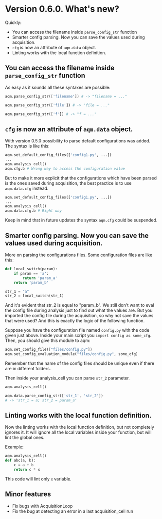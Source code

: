 # Version 0.6.0. What's new?

Quickly:

- You can access the filename inside `parse_config_str` function
- Smarter config parsing. Now you can save the values used during acquisition.
- `cfg` is now an attribute of `aqm.data` object.
- Linting works with the local function definition.

## You can access the filename inside `parse_config_str` function

As easy as it sounds all these syntaxes are possible:

```python
aqm.parse_config_str(['filename']) # -> "filename = ..."

aqm.parse_config_str(['file']) # -> "file = ..."

aqm.parse_config_str(['f']) # -> "f = ..."
```

## `cfg` is now an attribute of `aqm.data` object.

With version 0.5.0 possibility to parse default configurations was added.
The syntax is like this:

```python
aqm.set_default_config_files(['config1.py', ...])
...
aqm.analysis_cell()
aqm.cfg.b # Wrong way to access the configuration value
```

But to make it more explicit that the configurations which have been parsed is the ones saved during acquisition, the best practice is to use `aqm.data.cfg` instead.

```python
aqm.set_default_config_files(['config1.py', ...])
...
aqm.analysis_cell()
aqm.data.cfg.b # Right way
```

Keep in mind that in future updates the syntax `aqm.cfg` could be suspended.

## Smarter config parsing. Now you can save the values used during acquisition.

More on parsing the configurations files. Some configuration files are like this:

```python
def local_switch(param):
    if param == 'a':
        return 'param_a'
    return 'param_b'

str_1 = "a"
str_2 = local_switch(str_1)
```

And it's evident that str_2 is equal to "param_b". We still don't want to eval the config file during analysis just to find out what the values are. But you imported the config file during the acquisition, so why not save the values that were used? And this is exactly the logic of the following function.

Suppose you have the configuration file named `config.py` with the code given just above. Inside your main script you `import config as some_cfg`. Then, you should give this module to aqm:

```python
aqm.set_config_file(["files/config.py"])
aqm.set_config_evaluation_module("files/config.py", some_cfg)
```

Remember that the name of the config files should be unique even if there are in different folders.

Then inside your analysis_cell you can parse `str_2` parameter.

```python
aqm.analysis_cell()

aqm.data.parse_config_str(['str_1', 'str_2'])
# -> 'str_1 = a; str_2 = param_a'
```

## Linting works with the local function definition.

Now the linting works with the local function definition, but not completely ignores it. It will ignore all the local variables inside your function, but will lint the global ones.

Example:

```python
aqm.analysis_cell()
def abc(a, b):
    c = a + b
    return c * x
```

This code will lint only `x` variable.

## Minor features

- Fix bugs with AcquisitionLoop
- Fix the bug at detecting an error in a last acquisition_cell run
